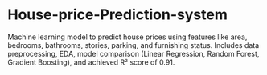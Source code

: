 # House-price-Prediction-system
Machine learning model to predict house prices using features like area, bedrooms, bathrooms, stories, parking, and furnishing status. Includes data preprocessing, EDA, model comparison (Linear Regression, Random Forest, Gradient Boosting), and achieved R² score of 0.91.

